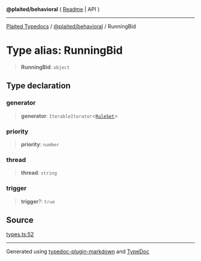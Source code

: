 **@plaited/behavioral** ( [Readme](../README.md) \| API )

***

[Plaited Typedocs](../../../modules.md) / [@plaited/behavioral](../modules.md) / RunningBid

# Type alias: RunningBid

> **RunningBid**: `object`

## Type declaration

### generator

> **generator**: `IterableIterator`\<[`RuleSet`](RuleSet.md)\>

### priority

> **priority**: `number`

### thread

> **thread**: `string`

### trigger

> **trigger**?: `true`

## Source

[types.ts:52](https://github.com/plaited/plaited/blob/b0dd907/libs/behavioral/src/types.ts#L52)

***

Generated using [typedoc-plugin-markdown](https://www.npmjs.com/package/typedoc-plugin-markdown) and [TypeDoc](https://typedoc.org/)
